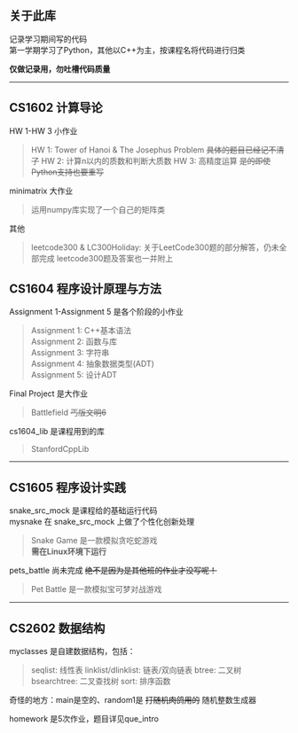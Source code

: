 ## 关于此库

记录学习期间写的代码  
第一学期学习了Python，其他以C++为主，按课程名将代码进行归类  

**仅做记录用，勿吐槽代码质量**

---

## CS1602 计算导论
HW 1-HW 3 小作业
> HW 1: Tower of Hanoi & The Josephus Problem ~~具体的题目已经记不清了~~
> HW 2: 计算n以内的质数和判断大质数
> HW 3: 高精度运算 ~~是的即使Python支持也要重写~~

minimatrix 大作业
> 运用numpy库实现了一个自己的矩阵类

其他
> leetcode300 & LC300Holiday: 关于LeetCode300题的部分解答，仍未全部完成
> leetcode300题及答案也一并附上

## CS1604 程序设计原理与方法

Assignment 1-Assignment 5 是各个阶段的小作业  
> Assignment 1: C++基本语法  
> Assignment 2: 函数与库  
> Assignment 3: 字符串  
> Assignment 4: 抽象数据类型(ADT)  
> Assignment 5: 设计ADT

Final Project 是大作业  
> Battlefield ~~丐版文明6~~

cs1604_lib 是课程用到的库
> StanfordCppLib

---

## CS1605 程序设计实践

snake_src_mock 是课程给的基础运行代码  
mysnake 在 snake_src_mock 上做了个性化创新处理
> Snake Game 是一款模拟贪吃蛇游戏  
> **需在Linux环境下运行**

pets_battle 尚未完成 ~~绝不是因为是其他班的作业才没写呢！~~
> Pet Battle 是一款模拟宝可梦对战游戏  

---

## CS2602 数据结构

myclasses 是自建数据结构，包括：
> seqlist: 线性表
> linklist/dlinklist: 链表/双向链表
> btree: 二叉树
> bsearchtree: 二叉查找树
> sort: 排序函数

奇怪的地方：main是空的、random1是 ~~打随机肉鸽用的~~ 随机整数生成器

homework 是5次作业，题目详见que_intro

